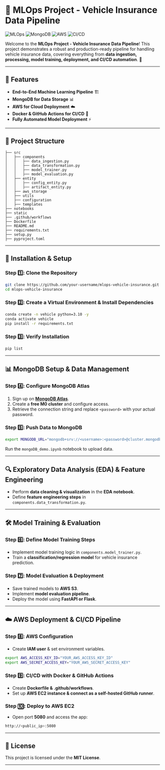 # 🚗 MLOps Project - Vehicle Insurance Data Pipeline

![MLOps](https://img.shields.io/badge/MLOps-Pipeline-blue) ![MongoDB](https://img.shields.io/badge/MongoDB-Database-green) ![AWS](https://img.shields.io/badge/AWS-Deployment-orange) ![CI/CD](https://img.shields.io/badge/CI%2FCD-Automation-red)

Welcome to the **MLOps Project - Vehicle Insurance Data Pipeline**! This project demonstrates a robust and production-ready pipeline for handling vehicle insurance data, covering everything from **data ingestion, processing, model training, deployment, and CI/CD automation**. 🚀

---

## 📌 Features
- **End-to-End Machine Learning Pipeline** 🏗️
- **MongoDB for Data Storage** 📊
- **AWS for Cloud Deployment** ☁️
- **Docker & GitHub Actions for CI/CD** 🔄
- **Fully Automated Model Deployment** ⚡

---

## 📁 Project Structure
```plaintext
├── src
│   ├── components
│   │   ├── data_ingestion.py
│   │   ├── data_transformation.py
│   │   ├── model_trainer.py
│   │   ├── model_evaluation.py
│   ├── entity
│   │   ├── config_entity.py
│   │   ├── artifact_entity.py
│   ├── aws_storage
│   ├── utils
│   ├── configuration
│   ├── templates
├── notebooks
├── static
├── .github/workflows
├── Dockerfile
├── README.md
├── requirements.txt
├── setup.py
├── pyproject.toml
```

---

## 🚀 Installation & Setup

### Step 1️⃣: Clone the Repository
```bash
git clone https://github.com/your-username/mlops-vehicle-insurance.git
cd mlops-vehicle-insurance
```

### Step 2️⃣: Create a Virtual Environment & Install Dependencies
```bash
conda create -n vehicle python=3.10 -y
conda activate vehicle
pip install -r requirements.txt
```

### Step 3️⃣: Verify Installation
```bash
pip list
```

---

## 📊 MongoDB Setup & Data Management

### Step 4️⃣: Configure MongoDB Atlas
1. Sign up on **[MongoDB Atlas](https://www.mongodb.com/atlas/database)**.
2. Create a **free M0 cluster** and configure access.
3. Retrieve the connection string and replace `<password>` with your actual password.

### Step 5️⃣: Push Data to MongoDB
```bash
export MONGODB_URL="mongodb+srv://<username>:<password>@cluster.mongodb.net/dbname"
```
Run the `mongoDB_demo.ipynb` notebook to upload data.

---

## 🔍 Exploratory Data Analysis (EDA) & Feature Engineering
- Perform **data cleaning & visualization** in the **EDA notebook**.
- Define **feature engineering steps** in `components.data_transformation.py`.

---

## 🛠️ Model Training & Evaluation

### Step 6️⃣: Define Model Training Steps
- Implement model training logic in `components.model_trainer.py`.
- Train a **classification/regression model** for vehicle insurance prediction.

### Step 7️⃣: Model Evaluation & Deployment
- Save trained models to **AWS S3**.
- Implement **model evaluation pipeline**.
- Deploy the model using **FastAPI or Flask**.

---

## ☁️ AWS Deployment & CI/CD Pipeline

### Step 8️⃣: AWS Configuration
- Create **IAM user** & set environment variables.
```bash
export AWS_ACCESS_KEY_ID="YOUR_AWS_ACCESS_KEY_ID"
export AWS_SECRET_ACCESS_KEY="YOUR_AWS_SECRET_ACCESS_KEY"
```

### Step 9️⃣: CI/CD with Docker & GitHub Actions
- Create **Dockerfile & .github/workflows**.
- Set up **AWS EC2 instance & connect as a self-hosted GitHub runner**.

### Step 🔟: Deploy to AWS EC2
- Open port **5080** and access the app:
```bash
http://<public_ip>:5080
```

---

## 📜 License
This project is licensed under the **MIT License**.

---



